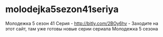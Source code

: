 # molodejka5sezon41seriya
Молодежка 5 сезон 41 Серия - http://bitly.com/2BOy6hv - Заходите на этот сайт, там уже готовы новые серии сериала Молодежка 5 сезона
